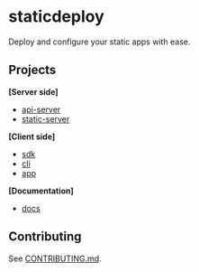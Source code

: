 # staticdeploy

Deploy and configure your static apps with ease.

## Projects

**[Server side]**

* [api-server](./api-server)
* [static-server](./static-server)

**[Client side]**

* [sdk](./sdk)
* [cli](./cli)
* [app](./app)

**[Documentation]**

* [docs](./docs)

## Contributing

See [CONTRIBUTING.md](./CONTRIBUTING.md).
